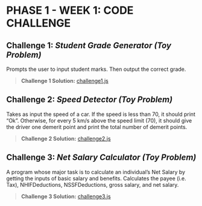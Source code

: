 # PHASE 1 - WEEK 1: CODE CHALLENGE 


## **Challenge 1**: *Student Grade Generator (Toy Problem)*

Prompts the user to input student marks. Then output the correct grade.


> **Challenge 1 Solution:** [challenge1.js](https://github.com/eugenemrg/phase-1-wk1-code-challenge/blob/main/challenge1.js)



## **Challenge 2**: *Speed Detector (Toy Problem)*

Takes as input the speed of a car. If the speed is less than 70, it should print “Ok”. Otherwise, for every 5 km/s above the speed limit (70), it should give the driver one demerit point and print the total number of demerit points.


> **Challenge 2 Solution:** [challenge2.js](https://github.com/eugenemrg/phase-1-wk1-code-challenge/blob/main/challenge2.js)



## **Challenge 3**: *Net Salary Calculator (Toy Problem)*

A program whose major task is to calculate an individual’s Net Salary by getting the inputs of basic salary and benefits. Calculates the payee (i.e. Tax), NHIFDeductions, NSSFDeductions, gross salary, and net salary. 


> **Challenge 3 Solution:** [challenge3.js](https://github.com/eugenemrg/phase-1-wk1-code-challenge/blob/main/challenge3.js)
